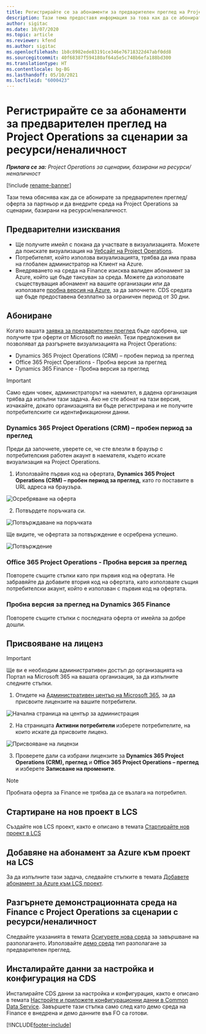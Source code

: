 ```yaml
---
title: Регистрирайте се за абонаменти за предварителен преглед на Project Operations за сценарии за ресурси/неналичност
description: Тази тема предоставя информация за това как да се абонирате и да внедрите Project Operations за сценарии, базирани на ресурс/неналичност.
author: sigitac
ms.date: 10/07/2020
ms.topic: article
ms.reviewer: kfend
ms.author: sigitac
ms.openlocfilehash: 1b8c8982ede83191ce346e76718322d47abf0dd8
ms.sourcegitcommit: 40f68387f594180af64a5e5c748b6efa188bd300
ms.translationtype: HT
ms.contentlocale: bg-BG
ms.lasthandoff: 05/10/2021
ms.locfileid: "6000423"
---
```

# <a name="sign-up-for-project-operations-preview-subscriptions-for-resource-non-stocked-scenarios"></a>Регистрирайте се за абонаменти за предварителен преглед на Project Operations за сценарии за ресурси/неналичност

_**Прилага се за:** Project Operations за сценарии, базирани на ресурси/неналичност_

[!include [rename-banner](~/includes/cc-data-platform-banner.md)]

Тази тема обяснява как да се абонирате за предварителен преглед/оферта за партньор и да внедрите среда на Project Operations за сценарии, базирани на ресурси/неналичност.

## <a name="prerequisites"></a>Предварителни изисквания

- Ще получите имейл с покана да участвате в визуализацията. Можете да поискате визуализация на [Уебсайт на Project Operations](https://dynamics.microsoft.com/en-us/project-operations/overview/).
- Потребителят, който използва визуализацията, трябва да има права на глобален администратор на Клиент на Azure.
- Внедряването на среда на Finance изисква валиден абонамент за Azure, който ще бъде таксуван за среда. Можете да използвате съществуващия абонамент на вашите организации или да използвате [пробна версия на Azure](https://azure.microsoft.com/en-us/free/), за да започнете. CDS средата ще бъде предоставена безплатно за ограничен период от 30 дни.

## <a name="subscribe"></a>Абониране

Когато вашата [заявка за предварителен преглед](https://forms.office.com/FormsPro/Pages/ResponsePage.aspx?id=v4j5cvGGr0GRqy180BHbR56j8lZs0FdAvwT75_WNFyxUMkRDV1NYQU5TNjE2VjhKOVBUNVg2R0s1NC4u) бъде одобрена, ще получите три оферти от Microsoft по имейл. Тези предложения ви позволяват да разгърнете визуализацията на Project Operations:

- Dynamics 365 Project Operations (CRM) – пробен период за преглед
- Office 365 Project Operations - Пробна версия за преглед
- Dynamics 365 Finance - Пробна версия за преглед

> [!IMPORTANT]
> Само един човек, администраторът на наемател, в дадена организация трябва да изпълни тази задача. Ако не сте абонат на тази версия, изчакайте, докато организацията ви бъде регистрирана и не получите потребителските си идентификационни данни.

### <a name="dynamics-365-project-operations-crm---preview-trial"></a>Dynamics 365 Project Operations (CRM) – пробен период за преглед 

Преди да започнете, уверете се, че сте влезли в браузър с потребителския работен акаунт в наемателя, където искате визуализация на Project Operations.

1. Използвайте първия код на офертата, **Dynamics 365 Project Operations (CRM) – пробен период за преглед**, като го поставите в URL адреса на браузъра.

![Осребряване на оферта](./media/16RedeemFirstOfferNew.png)

2. Потвърдете поръчката си.

![Потвърждаване на поръчката](./media/17ConfirmOrderNew.png)

Ще видите, че офертата за потвърждение е осребрена успешно.

![Потвърждение](./media/18OrderConfirmationNew.png)

### <a name="office-365-project-operations---preview-trial"></a>Office 365 Project Operations - Пробна версия за преглед

Повторете същите стъпки като при първия код на офертата. Не забравяйте да добавите втория код на офертата, като използвате същия потребителски акаунт, който е използван с първия код на офертата.

### <a name="dynamics-365-finance-preview-trial"></a>Пробна версия за преглед на Dynamics 365 Finance

Повторете същите стъпки с последната оферта от имейла за добре дошли.

## <a name="assign-licenses"></a>Присвояване на лиценз

> [!IMPORTANT]
> Ще ви е необходим административен достъп до организацията на Портал на Microsoft 365 на вашата организация, за да изпълните следните стъпки.

1. Отидете на [Административен център на Microsoft 365](https://portal.office.com/), за да присвоите лицензите на вашите потребители.

![Начална страница на център за администрация](./media/14AdminPortal.png)

2. На страницата **Активни потребители** изберете потребителите, на които искате да присвоите лиценз.

![Присвояване на лицензи](./media/15AssignLicenses.png)

3. Проверете дали са избрани лицензите за **Dynamics 365 Project Operations (CRM), преглед** и **Office 365 Project Operations – преглед** и изберете **Записване на промените**.

> [!NOTE]
> Пробната оферта за Finance не трябва да се възлага на потребител.

## <a name="start-a-new-project-in-lcs"></a>Стартиране на нов проект в LCS

Създайте нов LCS проект, както е описано в темата [Стартирайте нов проект в LCS](create-lcs-project.md)

## <a name="add-an-azure-subscription-to-an-lcs-project"></a>Добавяне на абонамент за Azure към проект на LCS

За да изпълните тази задача, следвайте стъпките в темата [Добавете абонамент за Azure към LCS проект](resource-add-azure-subscription-lcs-project.md).

## <a name="deploy-finance-demo-environment-with-project-operations-for-resourcenon-stocked-scenarios"></a>Разгърнете демонстрационната среда на Finance с Project Operations за сценарии с ресурси/неналичност

Следвайте указанията в темата [Осигурете нова среда](resource-provision-new-environment.md) за завършване на разполагането. Използвайте [демо среда](/dynamics365/fin-ops-core/dev-itpro/deployment/deploy-demo-environment) тип разполагане за предварителен преглед. 

## <a name="install-cds-setup-and-configuration-data"></a>Инсталирайте данни за настройка и конфигурация на CDS

Инсталирайте CDS данни за настройка и конфигурация, както е описано в темата [Настройте и приложете конфигурационни данни в Common Data Service](resource-apply-pro-setup-config-data.md).
Завършете тази стъпка само след като демо среда на Finance е внедрена и демо данните във FO са готови.


[!INCLUDE[footer-include](../includes/footer-banner.md)]